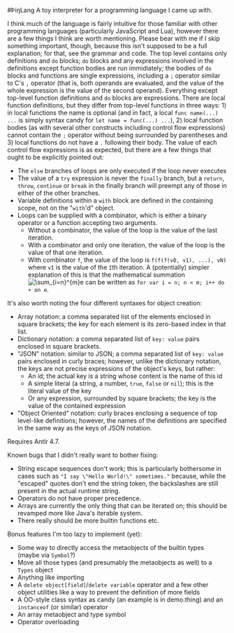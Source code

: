 #ÞiŋLang
A toy interpreter for a programming language I came up with.

I think much of the language is fairly intuitive for those familiar with other programming languages (particularly JavaScript and Lua), however there are a few things I think are worth mentioning. Please bear with me if I skip something important, though, because this isn't supposed to be a full explanation; for that, see the grammar and code.
  The top level contains only definitions and `do` blocks; `do` blocks and any expressions involved in the definitions except function bodies are run immidiately; the bodies of `do` blocks and functions are single expressions, including a `;` operator similar to C's `,` operator (that is, both operands are evaluated, and the value of the whole expression is the value of the second operand).
  Everything except top-level function definitions and `do` blocks are expressions. There are local function definitions, but they differ from top-level functions in three ways: 1) in local functions the name is optional (and in fact, a local `func name(...) ...` is simply syntax candy for `let name = func(...) ...`), 2) local function bodies (as with several other constructs including control flow expressions) cannot contain the `;` operator without being surrounded by parentheses and 3) local functions do not have a `.` following their body.
  The value of each control flow expressions is as expected, but there are a few things that ought to be explicitly pointed out:
 * The `else` branches of loops are only executed if the loop never executes
 * The value of a `try` expression is never the `finally` branch, but a `return`, `throw`, `continue` or `break` in the finally branch will preempt any of those in either of the other branches.
 * Variable definitions within a `with` block are defined in the containing scope, not on the "`with`'d" object.
 * Loops can be supplied with a combinator, which is either a binary operator or a function accepting two arguments.
   * Without a combinator, the value of the loop is the value of the last iteration.
   * With a combinator and only one iteration, the value of the loop is the value of that one iteration.
   * With combinator `f`, the value of the loop is `f(f(f(v0, v1), ...), vN)` where `vI` is the value of the `I`th iteration. A (potentially) simpler explanation of this is that the mathematical summation <img src="https://latex.codecogs.com/gif.latex?\sum_{i=n}^{m}e" title="\sum_{i=n}^{m}e" /> can be written as `for var i = n; n < m; i++ do + on e`.
 
 It's also worth noting the four different syntaxes for object creation:
  * Array notation: a comma separated list of the elements enclosed in square brackets; the key for each element is its zero-based index in that list.
 * Dictionary notation: a comma separated list of `key: value` pairs enclosed in square brackets.
 * "JSON" notation: similar to JSON; a comma separated list of `key: value` pairs enclosed in curly braces; however, unlike the dictionary notation, the keys are not precise expressions of the object's keys, but rather:
   * An id; the actual key is a string whose content is the name of this id
   * A simple literal (a string, a number, `true`, `false` or `nil`); this is the literal value of the key
   * Or any expression, surrounded by square brackets; the key is the value of the contained expression
 * "Object Oriented" notation: curly braces enclosing a sequence of top level-like definitions; however, the names of the definitions are specified in the same way as the keys of JSON notation.

Requires Antlr 4.7.

Known bugs that I didn't really want to bother fixing:
 * String escape sequences don't work; this is particularly bothersome in cases such as `"I say \"Hello World!\" sometimes."` because, while the "escaped" quotes don't end the string token, the backslashes are still present in the actual runtime string.
 * Operators do not have proper precedence.
 * Arrays are currently the only thing that can be iterated on; this should be revamped more like Java's iterable system.
 * There really should be more builtin functions etc.

Bonus features I'm too lazy to implement (yet):
 * Some way to directly access the metaobjects of the builtin types (maybe via `Symbol`?)
 * Move all those types (and presumably the metaobjects as well) to a `Types` object
 * Anything like importing
 * A `delete object[field]`/`delete variable` operator and a few other object utilities like a way to prevent the definition of more fields
 * A OO-style class syntax as candy (an example is in demo.thing) and an `instanceof` (or similar) operator
 * An array metaobject and type symbol
 * Operator overloading
